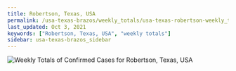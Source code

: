 ```yaml
---
title: Robertson, Texas, USA
permalink: /usa-texas-brazos/weekly_totals/usa-texas-robertson-weekly_totals.html
last_updated: Oct 3, 2021
keywords: ["Robertson, Texas, USA", "weekly totals"]
sidebar: usa-texas-brazos_sidebar
---
```


![Weekly Totals of Confirmed Cases for Robertson, Texas, USA](/covid_tracker/images/graphs/usa-texas-robertson-weekly_totals_graph.png)
